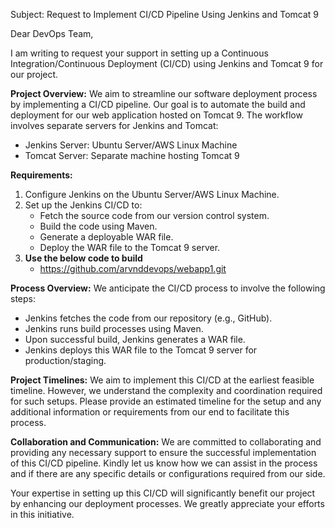 Subject: Request to Implement CI/CD Pipeline Using Jenkins and Tomcat 9

Dear DevOps Team,

I am writing to request your support in setting up a Continuous Integration/Continuous Deployment (CI/CD) using Jenkins and Tomcat 9 for our project.

**Project Overview:**
We aim to streamline our software deployment process by implementing a CI/CD pipeline. Our goal is to automate the build and deployment for our web application hosted on Tomcat 9. 
The workflow involves separate servers for Jenkins and Tomcat:

- Jenkins Server: Ubuntu Server/AWS Linux Machine
- Tomcat Server: Separate machine hosting Tomcat 9

**Requirements:**
1. Configure Jenkins on the Ubuntu Server/AWS Linux Machine.
2. Set up the Jenkins CI/CD to:
   - Fetch the source code from our version control system.
   - Build the code using Maven.
   - Generate a deployable WAR file.
   - Deploy the WAR file to the Tomcat 9 server.
3. **Use the below code to build**
   - https://github.com/arvnddevops/webapp1.git 

**Process Overview:**
We anticipate the CI/CD process to involve the following steps:
- Jenkins fetches the code from our repository (e.g., GitHub).
- Jenkins runs build processes using Maven.
- Upon successful build, Jenkins generates a WAR file.
- Jenkins deploys this WAR file to the Tomcat 9 server for production/staging.

**Project Timelines:**
We aim to implement this CI/CD at the earliest feasible timeline. However, we understand the complexity and coordination required for such setups.
Please provide an estimated timeline for the setup and any additional information or requirements from our end to facilitate this process.

**Collaboration and Communication:**
We are committed to collaborating and providing any necessary support to ensure the successful implementation of this CI/CD pipeline. 
Kindly let us know how we can assist in the process and if there are any specific details or configurations required from our side.

Your expertise in setting up this CI/CD will significantly benefit our project by enhancing our deployment processes. We greatly appreciate your efforts in this initiative.
